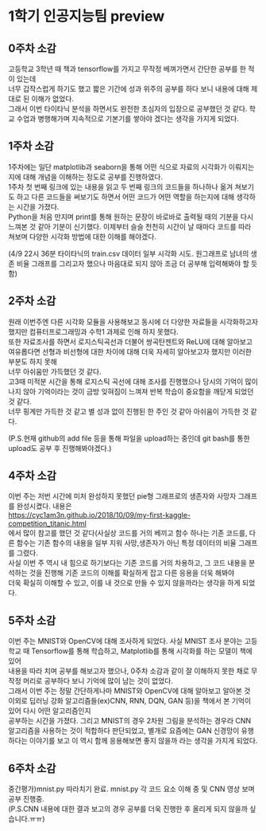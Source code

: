 # 1학기 인공지능팀 preview

## 0주차 소감
고등학교 3학년 때 책과 tensorflow를 가지고 무작정 베껴가면서 간단한 공부를 한 적이 있는데   
너무 갑작스럽게 하기도 했고 짧은 기간에 성과 위주의 공부를 하다 보니 내용에 대해 제대로 된 이해가 없었다.  
그래서 이번 타이타닉 분석을 하면서도 완전한 초심자의 입장으로 공부했던 것 같다. 학교 수업과 병행해가며 지속적으로 기본기를 쌓아야 겠다는 생각을 가지게 되었다.  

## 1주차 소감
1주차에는 일단 matplotlib과 seaborn을 통해 어떤 식으로 자료의 시각화가 이뤄지는지에 대해 개념을 이해하는 정도로 공부를 진행하였다.  
1주차 첫 번째 링크에 있는 내용을 읽고 두 번째 링크의 코드들을 하나하나 옮겨 쳐보기도 하고 다른 코드들을 써보기도 하면서 어떤 코드가 어떤 역할을 하는지에 대해 생각하는 시간을 가졌다.  
Python을 처음 만지며 print를 통해 원하는 문장이 바로바로 출력될 때의 기분을 다시 느껴본 것 같아 기분이 신기했다. 
이제부터 슬슬 천천히 시간이 날 때마다 코드를 따라 쳐보며 다양한 시각화 방법에 대한 이해를 해야겠다.


(4/9 22시 36분 타이타닉의 train.csv 데이터 일부 시각화 시도. 원그래프로 남녀의 생존 비율 그래프를 그리고자 했으나 마음대로 되지 않아 조금 더 공부해 입력해봐야 할 듯 함)

## 2주차 소감
원래 이번주엔 다른 시각화 모듈을 사용해보고 동시에 더 다양한 자료들을 시각화하고자 했지만 컴퓨터프로그래밍과 수학1 과제로 인해 하지 못했다.  
또한 자료조사를 하면서 로지스틱곡선과 더불어 쌍곡탄젠트와 ReLU에 대해 알아보고 여유롭다면 선형과 비선형에 대한 차이에 대해 더욱 자세히 알아보고자 했지만 이러한 부분도 하지 못해  
너무 아쉬움만 가득했던 것 같다.  
고3때 미적분 시간을 통해 로지스틱 곡선에 대해 조사를 진행했으나 당시의 기억이 많이 나지 않아 기억이라는 것이 금방 잊혀짐이 느껴져 반복 학습이 중요함을 깨닫게 되었던 것 같다.  
너무 핑계만 가득한 것 같고 별 성과 없이 진행된 한 주인 것 같아 아쉬움이 가득한 것 같다.
  
(P.S.현재 github의 add file 등을 통해 파일을 upload하는 중인데 git bash를 통한 upload도 공부 후 진행해봐야겠다.)
  
## 4주차 소감
이번 주는 저번 시간에 미처 완성하지 못했던 pie형 그래프로의 생존자와 사망자 그래프를 완성시켰다. 내용은  
https://cyc1am3n.github.io/2018/10/09/my-first-kaggle-competition_titanic.html  
에서 많이 참고를 했던 것 같다(사실상 코드를 거의 베끼고 함수 하나는 기존 코드를, 다른 함수는 기존 함수의 내용을 일부 지워 사망,생존자가 아닌 특정 데이터의 비율 그래프를 그렸다.  
사실 이번 주 역시 내 힘으로 하기보다는 기존 코드를 거의 차용하고, 그 코드 내용을 분석하는 것을 진행해 기존 코드의 이해를 확실하게 잡고 다른 응용을 더욱 해봐야  
더욱 확실히 이해할 수 있고, 이를 내 것으로 만들 수 있지 않을까라는 생각을 하게 되었다.  
  
## 5주차 소감
이번 주는 MNIST와 OpenCV에 대해 조사하게 되었다. 사실 MNIST 조사 분야는 고등학교 때 Tensorflow를 통해 학습하고, Matplotlib를 통해 시각화를 하는 모델이 책에 있어  
내용을 따라 치며 공부를 해보고자 했으나, 0주차 소감과 같이 잘 이해하지 못한 채로 무작정 머리로 공부하다 보니 기억에 많이 남는 것이 없었다.  
그래서 이번 주는 정말 간단하게나마 MNIST와 OpenCV에 대해 알아보고 알아본 것 이외로 딥러닝 강화 알고리즘들(ex)CNN, RNN, DQN, GAN 등)을 책에서 본 기억이 있어 다시 어떤 알고리즘인지  
공부하는 시간을 가졌다. 그리고 MNIST의 경우 2차원 그림을 분석하는 경우라 CNN 알고리즘을 사용하는 것이 적합하다 판단되었고, 별개로 요즘에는 GAN 신경망이 유행하다는 이야기를 보고 이 역시 함께 응용해보면 좋지 않을까 라는 생각을 가지게 되었다.
  
## 6주차 소감
중간평가)mnist.py 따라치기 완료. mnist.py 각 코드 요소 이해 중 및 CNN 영상 보며 공부 진행중.  
(P.S.CNN 내용에 대한 결과 보고의 경우 공부를 더욱 진행한 후 올리게 되지 않을까 싶습니다.ㅠㅠ)

